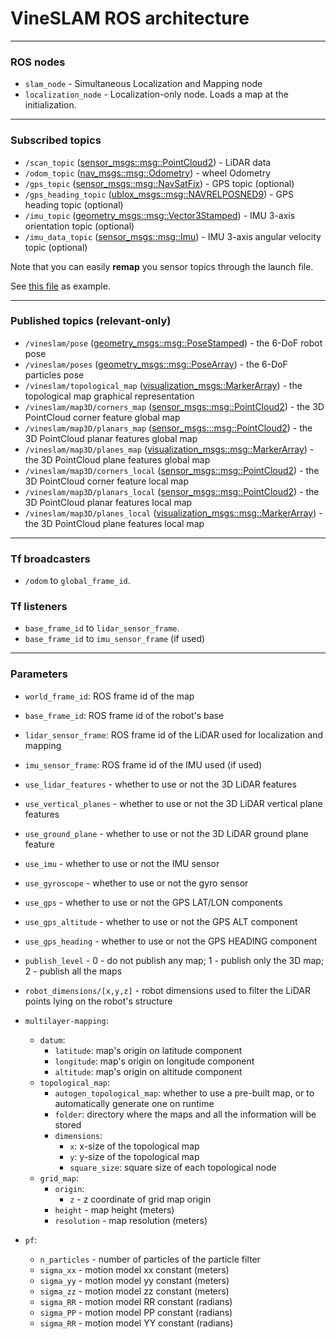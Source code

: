 # VineSLAM ROS architecture

---

### ROS nodes

* `slam_node` - Simultaneous Localization and Mapping node
* `localization_node` - Localization-only node. Loads a map at the initialization.

----

### Subscribed topics

* `/scan_topic`
  ([sensor_msgs::msg::PointCloud2](https://docs.ros2.org/foxy/api/sensor_msgs/msg/PointCloud2.html)) - LiDAR data
* `/odom_topic`
  ([nav_msgs::msg::Odometry](https://docs.ros2.org/foxy/api/nav_msgs/msg/Odometry.html)) - wheel Odometry
* `/gps_topic`
  ([sensor_msgs::msg::NavSatFix](https://docs.ros2.org/latest/api/sensor_msgs/msg/NavSatFix.html)) - GPS topic (optional)
* `/gps_heading_topic`
  ([ublox_msgs::msg::NAVRELPOSNED9](https://github.com/KumarRobotics/ublox/blob/foxy-devel/ublox_msgs/msg/NavRELPOSNED9.msg)) - GPS heading topic (optional)
* `/imu_topic`
  ([geometry_msgs::msg::Vector3Stamped](https://docs.ros2.org/foxy/api/geometry_msgs/msg/Vector3Stamped.html)) - IMU 3-axis orientation topic (optional)
* `/imu_data_topic`
  ([sensor_msgs::msg::Imu](https://docs.ros2.org/latest/api/sensor_msgs/msg/Imu.html)) - IMU 3-axis angular velocity topic (optional)

Note that you can easily **remap** you sensor topics through the launch file.

See [this file](../test/test_slam_node/run.launch.py) as example.

----

### Published topics (relevant-only)

* `/vineslam/pose`
  ([geometry_msgs::msg::PoseStamped](https://docs.ros2.org/foxy/api/geometry_msgs/msg/PoseStamped.html)) - the 6-DoF robot pose
* `/vineslam/poses`
  ([geometry_msgs::msg::PoseArray](https://docs.ros2.org/foxy/api/geometry_msgs/msg/PoseArray.html)) - the 6-DoF particles pose
* `/vineslam/topological_map`
  ([visualization_msgs::MarkerArray](https://docs.ros2.org/foxy/api/visualization_msgs/msg/MarkerArray.html)) - the topological map graphical representation
* `/vineslam/map3D/corners_map`
  ([sensor_msgs::msg::PointCloud2](https://docs.ros2.org/foxy/api/sensor_msgs/msg/PointCloud2.html)) - the 3D PointCloud corner feature global map
* `/vineslam/map3D/planars_map`
  ([sensor_msgs:::msg::PointCloud2](https://docs.ros2.org/foxy/api/sensor_msgs/msg/PointCloud2.html)) - the 3D PointCloud planar features global map
* `/vineslam/map3D/planes_map`
  ([visualization_msgs::msg::MarkerArray](https://docs.ros2.org/foxy/api/visualization_msgs/msg/MarkerArray.html)) - the 3D PointCloud plane features global map
* `/vineslam/map3D/corners_local`
  ([sensor_msgs::msg::PointCloud2](https://docs.ros2.org/foxy/api/sensor_msgs/msg/PointCloud2.html)) - the 3D PointCloud corner feature local map
* `/vineslam/map3D/planars_local`
  ([sensor_msgs::msg::PointCloud2](https://docs.ros2.org/foxy/api/sensor_msgs/msg/PointCloud2.html)) - the 3D PointCloud planar features local map
* `/vineslam/map3D/planes_local`
  ([visualization_msgs::msg::MarkerArray](https://docs.ros2.org/foxy/api/visualization_msgs/msg/MarkerArray.html)) - the 3D PointCloud plane features local map

----

### Tf broadcasters

* `/odom` to `global_frame_id`.

### Tf listeners

* `base_frame_id` to `lidar_sensor_frame`.
* `base_frame_id` to `imu_sensor_frame` (if used)

----

### Parameters

* `world_frame_id`: ROS frame id of the map
* `base_frame_id`: ROS frame id of the robot's base
* `lidar_sensor_frame`: ROS frame id of the LiDAR used for localization and mapping
* `imu_sensor_frame`: ROS frame id of the IMU used (if used)


* `use_lidar_features` - whether to use or not the 3D LiDAR features
* `use_vertical_planes` - whether to use or not the 3D LiDAR vertical plane features
* `use_ground_plane` - whether to use or not the 3D LiDAR ground plane feature
* `use_imu` - whether to use or not the IMU sensor
* `use_gyroscope` - whether to use or not the gyro sensor
* `use_gps` - whether to use or not the GPS LAT/LON components
* `use_gps_altitude` - whether to use or not the GPS ALT component
* `use_gps_heading` - whether to use or not the GPS HEADING component


* `publish_level` - 0 - do not publish any map; 1 - publish only the 3D map; 2 - publish all the maps


* `robot_dimensions/[x,y,z]` - robot dimensions used to filter the LiDAR points lying on the robot's structure


* `multilayer-mapping`:
    * `datum`:
        * `latitude`: map's origin on latitude component
        * `longitude`: map's origin on longitude component
        * `altitude`: map's origin on altitude component
    * `topological_map`:
        * `autogen_topological_map`: whether to use a pre-built map, or to automatically generate one on runtime
        * `folder`: directory where the maps and all the information will be stored
        * `dimensions`:
            * `x`: x-size of the topological map
            * `y`: y-size of the topological map
            * `square_size`: square size of each topological node
    * `grid_map`:
        * `origin`:
            * `z` - z coordinate of grid map origin
        * `height` - map height (meters)
        * `resolution` - map resolution (meters)
* `pf`:
    * `n_particles` - number of particles of the particle filter
    * `sigma_xx` - motion model xx constant (meters)
    * `sigma_yy` - motion model yy constant (meters)
    * `sigma_zz` - motion model zz constant (meters)
    * `sigma_RR` - motion model RR constant (radians)
    * `sigma_PP` - motion model PP constant (radians)
    * `sigma_RR` - motion model YY constant (radians)
